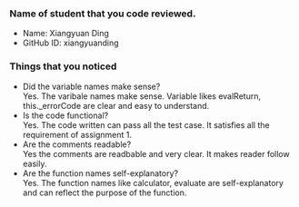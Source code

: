 ### Name of student that you code reviewed.
- Name: Xiangyuan Ding
- GitHub ID: xiangyuanding


### Things that you noticed
- Did the variable names make sense?<br /> 
  Yes. The varibale names make sense. Variable likes evalReturn, this._errorCode are clear and easy to understand. 
- Is the code functional?<br /> 
  Yes. The code written can pass all the test case. It satisfies all the requirement of assignment 1.
- Are the comments readable?<br /> 
  Yes the comments are readbable and very clear. It makes reader follow easily.
- Are the function names self-explanatory?<br /> 
  Yes. The function names like calculator, evaluate are self-explanatory and can reflect the purpose of the function. 

